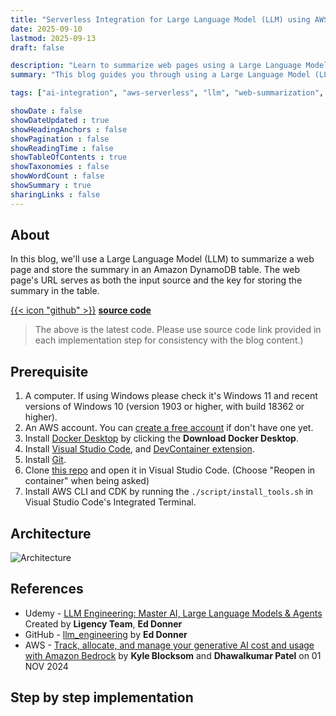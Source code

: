 ```yaml
---
title: "Serverless Integration for Large Language Model (LLM) using AWS Lambda"
date: 2025-09-10
lastmod: 2025-09-13
draft: false

description: "Learn to summarize web pages using a Large Language Model and store results in Amazon DynamoDB with AWS Lambda."
summary: "This blog guides you through using a Large Language Model (LLM) to summarize web pages, storing the summaries in an Amazon DynamoDB table using AWS Lambda. It includes prerequisites, architecture details, and references to resources like Udemy courses and GitHub repositories."

tags: ["ai-integration", "aws-serverless", "llm", "web-summarization", "dynamo-db"]

showDate : false
showDateUpdated : true
showHeadingAnchors : false
showPagination : false
showReadingTime : false
showTableOfContents : true
showTaxonomies : false 
showWordCount : false
showSummary : true
sharingLinks : false
---
```


## About

In this blog, we'll use a Large Language Model (LLM) to summarize a web page and store the summary in an Amazon DynamoDB table. The web page's URL serves as both the input source and the key for storing the summary in the table.

[{{< icon "github" >}}](https://github.com/amoschen-ygtq/llm-with-lambda) **[source code](https://github.com/amoschen-ygtq/llm-with-lambda)**

> The above is the latest code. Please use source code link provided in each implementation step for consistency with the blog content.)

## Prerequisite

1. A computer. If using Windows please check it's Windows 11 and recent versions of Windows 10 (version 1903 or higher, with build 18362 or higher).
1. An AWS account. You can [create a free account](https://aws.amazon.com/free) if don't have one yet.
1. Install [Docker Desktop](https://www.docker.com/products/docker-desktop/) by clicking the **Download Docker Desktop**.
1. Install [Visual Studio Code](https://code.visualstudio.com/download), and [DevContainer extension](https://marketplace.visualstudio.com/items?itemName=ms-vscode-remote.remote-containers).
1. Install [Git](https://git-scm.com/downloads).
1. Clone [this repo]() and open it in Visual Studio Code.
    (Choose "Reopen in container" when being asked)
1. Install AWS CLI and CDK by running the `./script/install_tools.sh` in Visual Studio Code's Integrated Terminal.

## Architecture

![Architecture](/images/course_1_llm_with_lambda/architecture.png)

## References

- Udemy - [LLM Engineering: Master AI, Large Language Models & Agents](https://www.udemy.com/course/llm-engineering-master-ai-and-large-language-models) Created by **Ligency Team**, **Ed Donner**
- GitHub - [llm_engineering](https://github.com/ed-donner/llm_engineering) by **Ed Donner**
- AWS - [Track, allocate, and manage your generative AI cost and usage with Amazon Bedrock](https://aws.amazon.com/blogs/machine-learning/track-allocate-and-manage-your-generative-ai-cost-and-usage-with-amazon-bedrock/) by **Kyle Blocksom** and **Dhawalkumar Patel** on 01 NOV 2024

## Step by step implementation


